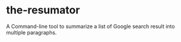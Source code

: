 the-resumator
=============

A Command-line tool to summarize a list of Google search result into multiple paragraphs.
